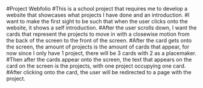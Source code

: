 #Project Webfolio
#This is a school project that requires me to develop a website that showcases what projects I have done and an introduction. 
#I want to make the first sight to be such that when the user clicks onto the website, it shows a self introduction. 
#After the user scrolls down, I want the cards that represent the projects to move in with a closewise motion from the back of the screen to the front of the screen.
#After the card gets onto the screen, the amount of projects is the amount of cards that appear, for now since I only have 1 project, there will be 3 cards with 2 as a placemaker.
#Then after the cards appear onto the screen, the text that appears on the card on the screen is the projects, with one project occupying one card.
#After clicking onto the card, the user will be redirected to a page with the project. 
